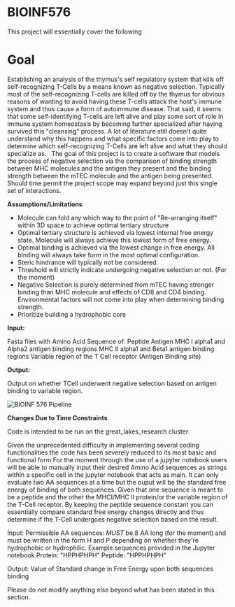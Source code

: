 # BIOINF576
This project will essentially cover the following 

# **Goal**

Establishing an analysis of the thymus's self regulatory system that kills off self-recognizing T-Cells by a means known as negative selection. Typically most of the self-recognizing T-cells are killed off by the thymus for obvious reasons of wanting to avoid having these T-cells attack the host's immune system and thus cause a form of autoimmune disease. That said, it seems that some self-identifying T-cells are left alive and play some sort of role in immune system homeostasis by becoming further specialized after having survived this "cleansing" process. A lot of literature still doesn't quite understand why this happens and what specific factors come into play to determine which self-recognizing T-Cells are left alive and what they should specialize as.  
The goal of this project is to create a software that models the process of negative selection via the comparison of binding strength between MHC molecules and the antigen they present and the binding strength between the mTEC molecule and the antigen being presented. Should time permit the project scope may expand beyond just this single set of interactions. 

**Assumptions/Limitations**
- Molecule can fold any which way to the point of "Re-arranging itself" within 3D space to achieve optimal tertiary structure
- Optimal tertiary structure is achieved via lowest internal free energy state. Molecule will always achieve this lowest form of free energy.
- Optimal binding is achieved via the lowest change in free energy. All binding will always take form in the most optimal configuration.
- Steric hindrance will typically not be considered.
- Threshold will strictly indicate undergoing negative selection or not. (For the moment)
- Negative Selection is purely determined from mTEC having stronger binding than MHC molecule and effects of CD8 and CD4 binding. Environmental factors     will not come into play when determining binding strength. 
- Prioritize building a hydrophobic core


**Input:**

Fasta files with Amino Acid Sequence of:
Peptide Antigen
MHC I alpha1 and Alpha2 antigen binding regions
MHC II alpha1 and Beta1 antigen binding regions
Variable region of the T Cell receptor (Antigen Binding site)

**Output:** 

Output on whether TCell underwent negative selection based on antigen binding to variable region.

![BIOINF 576 Pipeline](https://user-images.githubusercontent.com/69280191/211373953-a5e3a8bf-5ec0-422e-8e61-527db37a4651.png)

**Changes Due to Time Constraints**

Code is intended to be run on the great_lakes_research cluster

Given the unprecedented difficulty in implementing several coding functionalities the code has been severely reduced to its most basic and functional form
For the moment through the use of a jupyter notebook users will be able to manually input their desired Amino Acid sequences as strings within a specific cell in the jupyter notebook that acts as main. It can only evaluate two AA sequences at a time but the ouput will be the standard free energy of binding of both sequences. Given that one sequence is meant to be a peptide and the other the MHCI/MHC II protein/or the variable region of the T-Cell receptor. By keeping the peptide sequence constant you can essentially compare standard free energy changes directly and thus determine if the T-Cell undergoes negative selection based on the result. 

Input:
Permissible AA sequences: *MUST* be 8 AA long (for the moment) and must be written in the form H and P depending on whether they're hydrophobic or hydrophilic. 
Example sequences provided in the Jupyter notebook 
Protein: "HPPHPHPH"
Peptide: "HPPHPHPH"

Output: 
Value of Standard change in Free Energy upon both sequences binding

Please do not modify anything else beyond what has been stated in this section.

